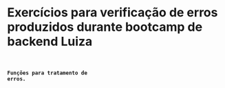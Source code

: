 # Exercícios para verificação de erros produzidos durante bootcamp de backend Luiza<code>

#### Funções para tratamento de erros.

